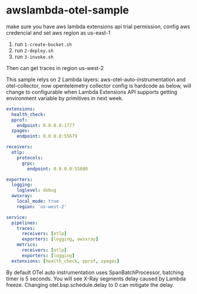 # awslambda-otel-sample
make sure you have aws lambda extensions api trial permission, config aws credencial and set aws region as us-east-1
1. run `1-create-bucket.sh`
2. run `2-deploy.sh`
3. run `3-invoke.sh`

Then can get traces in region us-west-2

This sample relys on 2 Lambda layers: aws-otel-auto-instrumentation and otel-collector, now opentelemetry collector config is hardcode as below, will change to configurable when Lambda Extensions API supports getting environment variable by primitives in next week.
```yaml
extensions:
  health_check:
  pprof:
    endpoint: 0.0.0.0:1777
  zpages:
    endpoint: 0.0.0.0:55679

receivers:
  otlp:
    protocols:
      grpc:
        endpoint: 0.0.0.0:55680

exporters:
  logging:
    loglevel: debug
  awsxray:
    local_mode: true
    region: 'us-west-2'

service:
  pipelines:
    traces:
      receivers: [otlp]
      exporters: [logging, awsxray]
    metrics:
      receivers: [otlp]
      exporters: [logging]
  extensions: [health_check, pprof, zpages]
```

By default OTel auto instrumentation uses SpanBatchProcessor, batching timer is 5 seconds. You will see X-Ray segments delay caused by Lambda freeze.
Changing otel.bsp.schedule.delay to 0 can mitigate the delay.
